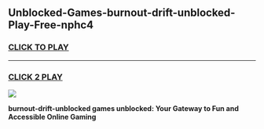
## Unblocked-Games-burnout-drift-unblocked-Play-Free-nphc4
<h3>
<a href="https://premium76.site?title=burnout-drift-unblocked&ref=18A1">CLICK TO PLAY</a></h3>
<hr>

<h3>
<a href="https://premium76.site?title=burnout-drift-unblocked&ref=18A1">CLICK 2 PLAY</a>
  
</h3>

<a href="https://premium76.site?title=burnout-drift-unblocked&ref=18A1"><img src="https://clearcache.store/games.png"></a>


**burnout-drift-unblocked games unblocked: Your Gateway to Fun and Accessible Online Gaming**
